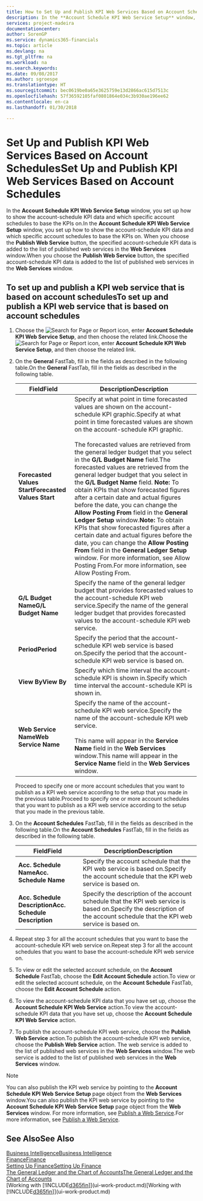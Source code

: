 ```yaml
---
title: How to Set Up and Publish KPI Web Services Based on Account Schedules | Microsoft Docs
description: In the **Account Schedule KPI Web Service Setup** window, you set up how to show the account-schedule KPI data and which specific account schedules to base the KPIs on.
services: project-madeira
documentationcenter: 
author: SorenGP
ms.service: dynamics365-financials
ms.topic: article
ms.devlang: na
ms.tgt_pltfrm: na
ms.workload: na
ms.search.keywords: 
ms.date: 09/08/2017
ms.author: sgroespe
ms.translationtype: HT
ms.sourcegitcommit: bec0619be0a65e3625759e13d2866ac615d7513c
ms.openlocfilehash: 57f36592105faf0801864e034c3b930ae196ee62
ms.contentlocale: en-ca
ms.lasthandoff: 01/30/2018

---
```

# <a name="set-up-and-publish-kpi-web-services-based-on-account-schedules"></a><span data-ttu-id="c87b3-103">Set Up and Publish KPI Web Services Based on Account Schedules</span><span class="sxs-lookup"><span data-stu-id="c87b3-103">Set Up and Publish KPI Web Services Based on Account Schedules</span></span>
<span data-ttu-id="c87b3-104">In the **Account Schedule KPI Web Service Setup** window, you set up how to show the account-schedule KPI data and which specific account schedules to base the KPIs on.</span><span class="sxs-lookup"><span data-stu-id="c87b3-104">In the **Account Schedule KPI Web Service Setup** window, you set up how to show the account-schedule KPI data and which specific account schedules to base the KPIs on.</span></span> <span data-ttu-id="c87b3-105">When you choose the **Publish Web Service** button, the specified account-schedule KPI data is added to the list of published web services in the **Web Services** window.</span><span class="sxs-lookup"><span data-stu-id="c87b3-105">When you choose the **Publish Web Service** button, the specified account-schedule KPI data is added to the list of published web services in the **Web Services** window.</span></span>  

## <a name="to-set-up-and-publish-a-kpi-web-service-that-is-based-on-account-schedules"></a><span data-ttu-id="c87b3-106">To set up and publish a KPI web service that is based on account schedules</span><span class="sxs-lookup"><span data-stu-id="c87b3-106">To set up and publish a KPI web service that is based on account schedules</span></span>  

1.  <span data-ttu-id="c87b3-107">Choose the ![Search for Page or Report](media/ui-search/search_small.png "Search for Page or Report icon") icon, enter **Account Schedule KPI Web Service Setup**, and then choose the related link.</span><span class="sxs-lookup"><span data-stu-id="c87b3-107">Choose the ![Search for Page or Report](media/ui-search/search_small.png "Search for Page or Report icon") icon, enter **Account Schedule KPI Web Service Setup**, and then choose the related link.</span></span>  
2.  <span data-ttu-id="c87b3-108">On the **General** FastTab, fill in the fields as described in the following table.</span><span class="sxs-lookup"><span data-stu-id="c87b3-108">On the **General** FastTab, fill in the fields as described in the following table.</span></span>  

    |<span data-ttu-id="c87b3-109">Field</span><span class="sxs-lookup"><span data-stu-id="c87b3-109">Field</span></span>|<span data-ttu-id="c87b3-110">Description</span><span class="sxs-lookup"><span data-stu-id="c87b3-110">Description</span></span>|  
    |---------------------------------|---------------------------------------|  
    |<span data-ttu-id="c87b3-111">**Forecasted Values Start**</span><span class="sxs-lookup"><span data-stu-id="c87b3-111">**Forecasted Values Start**</span></span>|<span data-ttu-id="c87b3-112">Specify at what point in time forecasted values are shown on the account-schedule KPI graphic.</span><span class="sxs-lookup"><span data-stu-id="c87b3-112">Specify at what point in time forecasted values are shown on the account-schedule KPI graphic.</span></span><br /><br /> <span data-ttu-id="c87b3-113">The forecasted values are retrieved from the general ledger budget that you select in the **G/L Budget Name** field.</span><span class="sxs-lookup"><span data-stu-id="c87b3-113">The forecasted values are retrieved from the general ledger budget that you select in the **G/L Budget Name** field.</span></span> <span data-ttu-id="c87b3-114">**Note:**  To obtain KPIs that show forecasted figures after a certain date and actual figures before the date, you can change the **Allow Posting From** field in the **General Ledger Setup** window.</span><span class="sxs-lookup"><span data-stu-id="c87b3-114">**Note:**  To obtain KPIs that show forecasted figures after a certain date and actual figures before the date, you can change the **Allow Posting From** field in the **General Ledger Setup** window.</span></span> <span data-ttu-id="c87b3-115">For more information, see Allow Posting From.</span><span class="sxs-lookup"><span data-stu-id="c87b3-115">For more information, see Allow Posting From.</span></span>|  
    |<span data-ttu-id="c87b3-116">**G/L Budget Name**</span><span class="sxs-lookup"><span data-stu-id="c87b3-116">**G/L Budget Name**</span></span>|<span data-ttu-id="c87b3-117">Specify the name of the general ledger budget that provides forecasted values to the account-schedule KPI web service.</span><span class="sxs-lookup"><span data-stu-id="c87b3-117">Specify the name of the general ledger budget that provides forecasted values to the account-schedule KPI web service.</span></span>|  
    |<span data-ttu-id="c87b3-118">**Period**</span><span class="sxs-lookup"><span data-stu-id="c87b3-118">**Period**</span></span>|<span data-ttu-id="c87b3-119">Specify the period that the account-schedule KPI web service is based on.</span><span class="sxs-lookup"><span data-stu-id="c87b3-119">Specify the period that the account-schedule KPI web service is based on.</span></span>|  
    |<span data-ttu-id="c87b3-120">**View By**</span><span class="sxs-lookup"><span data-stu-id="c87b3-120">**View By**</span></span>|<span data-ttu-id="c87b3-121">Specify which time interval the account-schedule KPI is shown in.</span><span class="sxs-lookup"><span data-stu-id="c87b3-121">Specify which time interval the account-schedule KPI is shown in.</span></span>|  
    |<span data-ttu-id="c87b3-122">**Web Service Name**</span><span class="sxs-lookup"><span data-stu-id="c87b3-122">**Web Service Name**</span></span>|<span data-ttu-id="c87b3-123">Specify the name of the account-schedule KPI web service.</span><span class="sxs-lookup"><span data-stu-id="c87b3-123">Specify the name of the account-schedule KPI web service.</span></span><br /><br /> <span data-ttu-id="c87b3-124">This name will appear in the **Service Name** field in the **Web Services** window.</span><span class="sxs-lookup"><span data-stu-id="c87b3-124">This name will appear in the **Service Name** field in the **Web Services** window.</span></span>|  

    <span data-ttu-id="c87b3-125">Proceed to specify one or more account schedules that you want to publish as a KPI web service according to the setup that you made in the previous table.</span><span class="sxs-lookup"><span data-stu-id="c87b3-125">Proceed to specify one or more account schedules that you want to publish as a KPI web service according to the setup that you made in the previous table.</span></span>  

3.  <span data-ttu-id="c87b3-126">On the **Account Schedules** FastTab, fill in the fields as described in the following table.</span><span class="sxs-lookup"><span data-stu-id="c87b3-126">On the **Account Schedules** FastTab, fill in the fields as described in the following table.</span></span>  

    |<span data-ttu-id="c87b3-127">Field</span><span class="sxs-lookup"><span data-stu-id="c87b3-127">Field</span></span>|<span data-ttu-id="c87b3-128">Description</span><span class="sxs-lookup"><span data-stu-id="c87b3-128">Description</span></span>|  
    |---------------------------------|---------------------------------------|  
    |<span data-ttu-id="c87b3-129">**Acc. Schedule Name**</span><span class="sxs-lookup"><span data-stu-id="c87b3-129">**Acc. Schedule Name**</span></span>|<span data-ttu-id="c87b3-130">Specify the account schedule that the KPI web service is based on.</span><span class="sxs-lookup"><span data-stu-id="c87b3-130">Specify the account schedule that the KPI web service is based on.</span></span>|  
    |<span data-ttu-id="c87b3-131">**Acc. Schedule Description**</span><span class="sxs-lookup"><span data-stu-id="c87b3-131">**Acc. Schedule Description**</span></span>|<span data-ttu-id="c87b3-132">Specify the description of the account schedule that the KPI web service is based on.</span><span class="sxs-lookup"><span data-stu-id="c87b3-132">Specify the description of the account schedule that the KPI web service is based on.</span></span>|  

4.  <span data-ttu-id="c87b3-133">Repeat step 3 for all the account schedules that you want to base the account-schedule KPI web service on.</span><span class="sxs-lookup"><span data-stu-id="c87b3-133">Repeat step 3 for all the account schedules that you want to base the account-schedule KPI web service on.</span></span>  
5.  <span data-ttu-id="c87b3-134">To view or edit the selected account schedule, on the **Account Schedule** FastTab, choose the **Edit Account Schedule** action.</span><span class="sxs-lookup"><span data-stu-id="c87b3-134">To view or edit the selected account schedule, on the **Account Schedule** FastTab, choose the **Edit Account Schedule** action.</span></span>  
6.  <span data-ttu-id="c87b3-135">To view the account-schedule KPI data that you have set up, choose the **Account Schedule KPI Web Service** action.</span><span class="sxs-lookup"><span data-stu-id="c87b3-135">To view the account-schedule KPI data that you have set up, choose the **Account Schedule KPI Web Service** action.</span></span>  
7.  <span data-ttu-id="c87b3-136">To publish the account-schedule KPI web service, choose the **Publish Web Service** action.</span><span class="sxs-lookup"><span data-stu-id="c87b3-136">To publish the account-schedule KPI web service, choose the **Publish Web Service** action.</span></span> <span data-ttu-id="c87b3-137">The web service is added to the list of published web services in the **Web Services** window.</span><span class="sxs-lookup"><span data-stu-id="c87b3-137">The web service is added to the list of published web services in the **Web Services** window.</span></span>  

> [!NOTE]  
>  <span data-ttu-id="c87b3-138">You can also publish the KPI web service by pointing to the **Account Schedule KPI Web Service Setup** page object from the **Web Services** window.</span><span class="sxs-lookup"><span data-stu-id="c87b3-138">You can also publish the KPI web service by pointing to the **Account Schedule KPI Web Service Setup** page object from the **Web Services** window.</span></span> <span data-ttu-id="c87b3-139">For more information, see [Publish a Web Service](across-how-publish-web-service.md).</span><span class="sxs-lookup"><span data-stu-id="c87b3-139">For more information, see [Publish a Web Service](across-how-publish-web-service.md).</span></span>  

## <a name="see-also"></a><span data-ttu-id="c87b3-140">See Also</span><span class="sxs-lookup"><span data-stu-id="c87b3-140">See Also</span></span>  
[<span data-ttu-id="c87b3-141">Business Intelligence</span><span class="sxs-lookup"><span data-stu-id="c87b3-141">Business Intelligence</span></span>](bi.md)  
[<span data-ttu-id="c87b3-142">Finance</span><span class="sxs-lookup"><span data-stu-id="c87b3-142">Finance</span></span>](finance.md)  
[<span data-ttu-id="c87b3-143">Setting Up Finance</span><span class="sxs-lookup"><span data-stu-id="c87b3-143">Setting Up Finance</span></span>](finance-setup-finance.md)  
[<span data-ttu-id="c87b3-144">The General Ledger and the Chart of Accounts</span><span class="sxs-lookup"><span data-stu-id="c87b3-144">The General Ledger and the Chart of Accounts</span></span>](finance-general-ledger.md)  
<span data-ttu-id="c87b3-145">[Working with [!INCLUDE[d365fin](includes/d365fin_md.md)]](ui-work-product.md)</span><span class="sxs-lookup"><span data-stu-id="c87b3-145">[Working with [!INCLUDE[d365fin](includes/d365fin_md.md)]](ui-work-product.md)</span></span>

